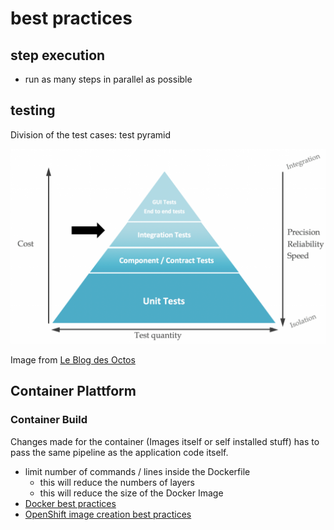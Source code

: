 # best practices

## step execution

* run as many steps in parallel as possible

## testing

Division of the test cases: test pyramid

![Test Pyramid](images/test-pyramid.png)

Image from [Le Blog des Octos](https://blog.octo.com/en/the-test-pyramid-in-practice-5-5/)

## Container Plattform

### Container Build

Changes made for the container (Images itself or self installed stuff) has to pass the same pipeline as the application code itself.

* limit number of commands / lines inside the Dockerfile
  * this will reduce the numbers of layers
  * this will reduce the size of the Docker Image
* [Docker best practices](https://docs.docker.com/develop/develop-images/dockerfile_best-practices/)
* [OpenShift image creation best practices](https://docs.openshift.com/container-platform/latest/openshift_images/create-images.html)
